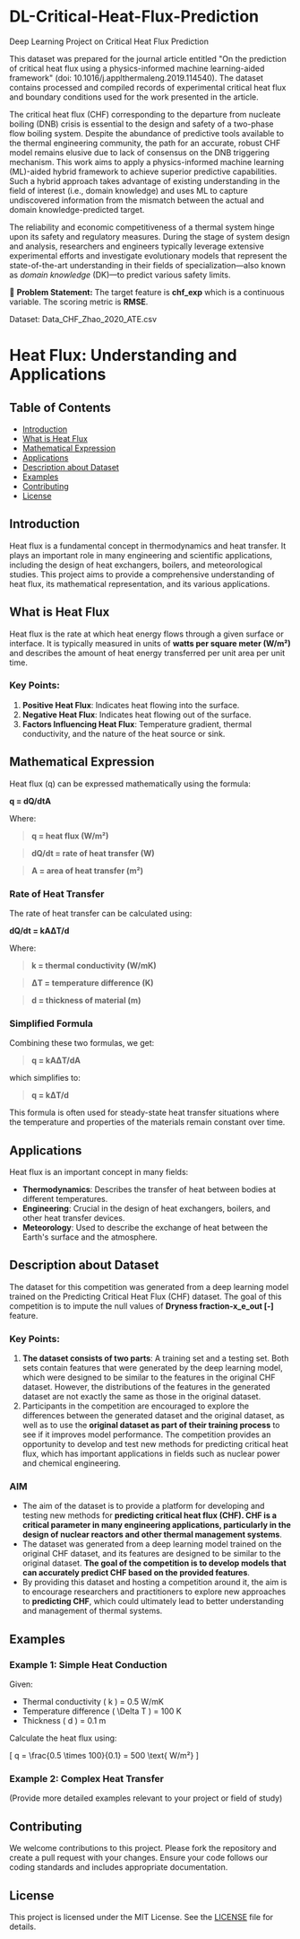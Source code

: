 # DL-Critical-Heat-Flux-Prediction
Deep Learning Project on Critical Heat Flux Prediction

This dataset was prepared for the journal article entitled "On the prediction of critical heat flux using a physics-informed machine learning-aided framework" (doi: 10.1016/j.applthermaleng.2019.114540). The dataset contains processed and compiled records of experimental critical heat flux and boundary conditions used for the work presented in the article.

The critical heat flux (CHF) corresponding to the departure from nucleate boiling (DNB) crisis is essential to the design and safety of a two-phase flow boiling system. Despite the abundance of predictive tools available to the thermal engineering community, the path for an accurate, robust CHF model remains elusive due to lack of consensus on the DNB triggering mechanism. This work aims to apply a physics-informed machine learning (ML)-aided hybrid framework to achieve superior predictive capabilities. Such a hybrid approach takes advantage of existing understanding in the field of interest (i.e., domain knowledge) and uses ML to capture undiscovered information from the mismatch between the actual and domain knowledge-predicted target.

The reliability and economic competitiveness of a thermal system hinge upon its safety and regulatory measures. During the stage of system design and analysis, researchers and engineers typically leverage extensive experimental efforts and investigate evolutionary models that represent the state-of-the-art understanding in their fields of specialization—also known as *domain knowledge* (DK)—to predict various safety limits.

🧭 **Problem Statement:** The target feature is **chf_exp** which is a continuous variable. The scoring metric is **RMSE**.

Dataset: Data_CHF_Zhao_2020_ATE.csv

# Heat Flux: Understanding and Applications

## Table of Contents

- [Introduction](#introduction)
- [What is Heat Flux](#what-is-heat-flux)
- [Mathematical Expression](#mathematical-expression)
- [Applications](#applications)
- [Description about Dataset](#description-about-dataset)
- [Examples](#examples)
- [Contributing](#contributing)
- [License](#license)

## Introduction

Heat flux is a fundamental concept in thermodynamics and heat transfer. It plays an important role in many engineering and scientific applications, including the design of heat exchangers, boilers, and meteorological studies. This project aims to provide a comprehensive understanding of heat flux, its mathematical representation, and its various applications.

## What is Heat Flux

Heat flux is the rate at which heat energy flows through a given surface or interface. It is typically measured in units of **watts per square meter (W/m²)** and describes the amount of heat energy transferred per unit area per unit time.

### Key Points:
1. **Positive Heat Flux**: Indicates heat flowing into the surface.
2. **Negative Heat Flux**: Indicates heat flowing out of the surface.
3. **Factors Influencing Heat Flux**: Temperature gradient, thermal conductivity, and the nature of the heat source or sink.

## Mathematical Expression

Heat flux (q) can be expressed mathematically using the formula:

**q = dQ/dtA**

Where:
>**q = heat flux (W/m²)**

>**dQ/dt = rate of heat transfer (W)**

>**A = area of heat transfer (m²)**<br>

### Rate of Heat Transfer

The rate of heat transfer can be calculated using:

**dQ/dt = kAΔT/d**

Where:
>**k = thermal conductivity (W/mK)**

>**ΔT = temperature difference (K)**

>**d = thickness of material (m)**

### Simplified Formula

Combining these two formulas, we get:

><b>q = kAΔT/dA</b>

which simplifies to:

><b>q = kΔT/d</b>

This formula is often used for steady-state heat transfer situations where the temperature and properties of the materials remain constant over time.

## Applications

Heat flux is an important concept in many fields:
- **Thermodynamics**: Describes the transfer of heat between bodies at different temperatures.
- **Engineering**: Crucial in the design of heat exchangers, boilers, and other heat transfer devices.
- **Meteorology**: Used to describe the exchange of heat between the Earth's surface and the atmosphere.

## Description about Dataset

The dataset for this competition was generated from a deep learning model trained on the Predicting Critical Heat Flux (CHF) dataset. The goal of this competition is to impute the null values of **Dryness fraction-x_e_out [-]** feature.

### Key Points:
1. **The dataset consists of two parts**: A training set and a testing set. Both sets contain features that were generated by the deep learning model, which were designed to be similar to the features in the original CHF dataset. However, the distributions of the features in the generated dataset are not exactly the same as those in the original dataset.
2. Participants in the competition are encouraged to explore the differences between the generated dataset and the original dataset, as well as to use the **original dataset as part of their training process** to see if it improves model performance. The competition provides an opportunity to develop and test new methods for predicting critical heat flux, which has important applications in fields such as nuclear power and chemical engineering.

### AIM

- The aim of the dataset is to provide a platform for developing and testing new methods for **predicting critical heat flux (CHF). CHF is a critical parameter in many engineering applications, particularly in the design of nuclear reactors and other thermal management systems**.
- The dataset was generated from a deep learning model trained on the original CHF dataset, and its features are designed to be similar to the original dataset. **The goal of the competition is to develop models that can accurately predict CHF based on the provided features**.
- By providing this dataset and hosting a competition around it, the aim is to encourage researchers and practitioners to explore new approaches to **predicting CHF**, which could ultimately lead to better understanding and management of thermal systems.

## Examples

### Example 1: Simple Heat Conduction

Given:
- Thermal conductivity \( k \) = 0.5 W/mK
- Temperature difference \( \Delta T \) = 100 K
- Thickness \( d \) = 0.1 m

Calculate the heat flux using:

\[ q = \frac{0.5 \times 100}{0.1} = 500 \text{ W/m²} \]

### Example 2: Complex Heat Transfer

(Provide more detailed examples relevant to your project or field of study)

## Contributing

We welcome contributions to this project. Please fork the repository and create a pull request with your changes. Ensure your code follows our coding standards and includes appropriate documentation.

## License

This project is licensed under the MIT License. See the [LICENSE](LICENSE) file for details.
